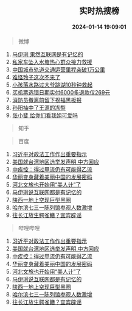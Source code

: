 <div align="center"><h2>实时热搜榜</h2><h4>2024-01-14 19:09:01</h4></div>

> 微博  

1. [马伊琍 果然互联网是有记忆的](https://s.weibo.com/weibo?q=%E9%A9%AC%E4%BC%8A%E7%90%8D%20%E6%9E%9C%E7%84%B6%E4%BA%92%E8%81%94%E7%BD%91%E6%98%AF%E6%9C%89%E8%AE%B0%E5%BF%86%E7%9A%84&t=31&band_rank=1&Refer=top)<br />
2. [私家车坠入水塘热心群众接力救援](https://s.weibo.com/weibo?q=%23%E7%A7%81%E5%AE%B6%E8%BD%A6%E5%9D%A0%E5%85%A5%E6%B0%B4%E5%A1%98%E7%83%AD%E5%BF%83%E7%BE%A4%E4%BC%97%E6%8E%A5%E5%8A%9B%E6%95%91%E6%8F%B4%23&t=31&band_rank=2&Refer=top)<br />
3. [中国城市轨道交通运营里程突破1万公里](https://s.weibo.com/weibo?q=%23%E4%B8%AD%E5%9B%BD%E5%9F%8E%E5%B8%82%E8%BD%A8%E9%81%93%E4%BA%A4%E9%80%9A%E8%BF%90%E8%90%A5%E9%87%8C%E7%A8%8B%E7%AA%81%E7%A0%B41%E4%B8%87%E5%85%AC%E9%87%8C%23&t=31&band_rank=3&Refer=top)<br />
4. [难怪玲子这次不来了](https://s.weibo.com/weibo?q=%E9%9A%BE%E6%80%AA%E7%8E%B2%E5%AD%90%E8%BF%99%E6%AC%A1%E4%B8%8D%E6%9D%A5%E4%BA%86&t=31&band_rank=4&Refer=top)<br />
5. [小孩落水路过大爷跳湖10秒钟救起](https://s.weibo.com/weibo?q=%23%E5%B0%8F%E5%AD%A9%E8%90%BD%E6%B0%B4%E8%B7%AF%E8%BF%87%E5%A4%A7%E7%88%B7%E8%B7%B3%E6%B9%9610%E7%A7%92%E9%92%9F%E6%95%91%E8%B5%B7%23&t=31&band_rank=5&Refer=top)<br />
6. [买机票选错日期实付6000多退款仅269元](https://s.weibo.com/weibo?q=%23%E4%B9%B0%E6%9C%BA%E7%A5%A8%E9%80%89%E9%94%99%E6%97%A5%E6%9C%9F%E5%AE%9E%E4%BB%986000%E5%A4%9A%E9%80%80%E6%AC%BE%E4%BB%85269%E5%85%83%23&t=31&band_rank=6&Refer=top)<br />
7. [消防员撤离前留下祝福黑板报](https://s.weibo.com/weibo?q=%23%E6%B6%88%E9%98%B2%E5%91%98%E6%92%A4%E7%A6%BB%E5%89%8D%E7%95%99%E4%B8%8B%E7%A5%9D%E7%A6%8F%E9%BB%91%E6%9D%BF%E6%8A%A5%23&t=31&band_rank=7&Refer=top)<br />
8. [孙阳抽中了王源的冻梨](https://s.weibo.com/weibo?q=%23%E5%AD%99%E9%98%B3%E6%8A%BD%E4%B8%AD%E4%BA%86%E7%8E%8B%E6%BA%90%E7%9A%84%E5%86%BB%E6%A2%A8%23&t=31&band_rank=8&Refer=top)<br />
9. [张小斐 给你们看我姐可爱吗](https://s.weibo.com/weibo?q=%E5%BC%A0%E5%B0%8F%E6%96%90%20%E7%BB%99%E4%BD%A0%E4%BB%AC%E7%9C%8B%E6%88%91%E5%A7%90%E5%8F%AF%E7%88%B1%E5%90%97&t=31&band_rank=9&Refer=top)<br />

> 知乎  


> 百度  

1. [习近平对政法工作作出重要指示](https://www.baidu.com/s?wd=%E4%B9%A0%E8%BF%91%E5%B9%B3%E5%AF%B9%E6%94%BF%E6%B3%95%E5%B7%A5%E4%BD%9C%E4%BD%9C%E5%87%BA%E9%87%8D%E8%A6%81%E6%8C%87%E7%A4%BA&sa=fyb_news&rsv_dl=fyb_news)<br />
2. [美国就台湾地区选举发声明 中方回应](https://www.baidu.com/s?wd=%E7%BE%8E%E5%9B%BD%E5%B0%B1%E5%8F%B0%E6%B9%BE%E5%9C%B0%E5%8C%BA%E9%80%89%E4%B8%BE%E5%8F%91%E5%A3%B0%E6%98%8E+%E4%B8%AD%E6%96%B9%E5%9B%9E%E5%BA%94&sa=fyb_news&rsv_dl=fyb_news)<br />
3. [中疾控：得过甲流仍有可能得乙流](https://www.baidu.com/s?wd=%E4%B8%AD%E7%96%BE%E6%8E%A7%EF%BC%9A%E5%BE%97%E8%BF%87%E7%94%B2%E6%B5%81%E4%BB%8D%E6%9C%89%E5%8F%AF%E8%83%BD%E5%BE%97%E4%B9%99%E6%B5%81&sa=fyb_news&rsv_dl=fyb_news)<br />
4. [华丽变身藏着美丽中国的发展密码](https://www.baidu.com/s?wd=%E5%8D%8E%E4%B8%BD%E5%8F%98%E8%BA%AB%E8%97%8F%E7%9D%80%E7%BE%8E%E4%B8%BD%E4%B8%AD%E5%9B%BD%E7%9A%84%E5%8F%91%E5%B1%95%E5%AF%86%E7%A0%81&sa=fyb_news&rsv_dl=fyb_news)<br />
5. [河北文旅也开始用“美人计”了](https://www.baidu.com/s?wd=%E6%B2%B3%E5%8C%97%E6%96%87%E6%97%85%E4%B9%9F%E5%BC%80%E5%A7%8B%E7%94%A8%E2%80%9C%E7%BE%8E%E4%BA%BA%E8%AE%A1%E2%80%9D%E4%BA%86&sa=fyb_news&rsv_dl=fyb_news)<br />
6. [马伊琍说互联网都是有记忆的](https://www.baidu.com/s?wd=%E9%A9%AC%E4%BC%8A%E7%90%8D%E8%AF%B4%E4%BA%92%E8%81%94%E7%BD%91%E9%83%BD%E6%98%AF%E6%9C%89%E8%AE%B0%E5%BF%86%E7%9A%84&sa=fyb_news&rsv_dl=fyb_news)<br />
7. [陕西一地上空现巨型黑圈](https://www.baidu.com/s?wd=%E9%99%95%E8%A5%BF%E4%B8%80%E5%9C%B0%E4%B8%8A%E7%A9%BA%E7%8E%B0%E5%B7%A8%E5%9E%8B%E9%BB%91%E5%9C%88&sa=fyb_news&rsv_dl=fyb_news)<br />
8. [哈尔滨七三一陈列馆参观人数激增](https://www.baidu.com/s?wd=%E5%93%88%E5%B0%94%E6%BB%A8%E4%B8%83%E4%B8%89%E4%B8%80%E9%99%88%E5%88%97%E9%A6%86%E5%8F%82%E8%A7%82%E4%BA%BA%E6%95%B0%E6%BF%80%E5%A2%9E&sa=fyb_news&rsv_dl=fyb_news)<br />
9. [往长江放生鳄雀鳝？宜宾辟谣](https://www.baidu.com/s?wd=%E5%BE%80%E9%95%BF%E6%B1%9F%E6%94%BE%E7%94%9F%E9%B3%84%E9%9B%80%E9%B3%9D%EF%BC%9F%E5%AE%9C%E5%AE%BE%E8%BE%9F%E8%B0%A3&sa=fyb_news&rsv_dl=fyb_news)<br />

> 哔哩哔哩  

1. [习近平对政法工作作出重要指示](https://www.baidu.com/s?wd=%E4%B9%A0%E8%BF%91%E5%B9%B3%E5%AF%B9%E6%94%BF%E6%B3%95%E5%B7%A5%E4%BD%9C%E4%BD%9C%E5%87%BA%E9%87%8D%E8%A6%81%E6%8C%87%E7%A4%BA&sa=fyb_news&rsv_dl=fyb_news)<br />
2. [美国就台湾地区选举发声明 中方回应](https://www.baidu.com/s?wd=%E7%BE%8E%E5%9B%BD%E5%B0%B1%E5%8F%B0%E6%B9%BE%E5%9C%B0%E5%8C%BA%E9%80%89%E4%B8%BE%E5%8F%91%E5%A3%B0%E6%98%8E+%E4%B8%AD%E6%96%B9%E5%9B%9E%E5%BA%94&sa=fyb_news&rsv_dl=fyb_news)<br />
3. [中疾控：得过甲流仍有可能得乙流](https://www.baidu.com/s?wd=%E4%B8%AD%E7%96%BE%E6%8E%A7%EF%BC%9A%E5%BE%97%E8%BF%87%E7%94%B2%E6%B5%81%E4%BB%8D%E6%9C%89%E5%8F%AF%E8%83%BD%E5%BE%97%E4%B9%99%E6%B5%81&sa=fyb_news&rsv_dl=fyb_news)<br />
4. [华丽变身藏着美丽中国的发展密码](https://www.baidu.com/s?wd=%E5%8D%8E%E4%B8%BD%E5%8F%98%E8%BA%AB%E8%97%8F%E7%9D%80%E7%BE%8E%E4%B8%BD%E4%B8%AD%E5%9B%BD%E7%9A%84%E5%8F%91%E5%B1%95%E5%AF%86%E7%A0%81&sa=fyb_news&rsv_dl=fyb_news)<br />
5. [河北文旅也开始用“美人计”了](https://www.baidu.com/s?wd=%E6%B2%B3%E5%8C%97%E6%96%87%E6%97%85%E4%B9%9F%E5%BC%80%E5%A7%8B%E7%94%A8%E2%80%9C%E7%BE%8E%E4%BA%BA%E8%AE%A1%E2%80%9D%E4%BA%86&sa=fyb_news&rsv_dl=fyb_news)<br />
6. [马伊琍说互联网都是有记忆的](https://www.baidu.com/s?wd=%E9%A9%AC%E4%BC%8A%E7%90%8D%E8%AF%B4%E4%BA%92%E8%81%94%E7%BD%91%E9%83%BD%E6%98%AF%E6%9C%89%E8%AE%B0%E5%BF%86%E7%9A%84&sa=fyb_news&rsv_dl=fyb_news)<br />
7. [陕西一地上空现巨型黑圈](https://www.baidu.com/s?wd=%E9%99%95%E8%A5%BF%E4%B8%80%E5%9C%B0%E4%B8%8A%E7%A9%BA%E7%8E%B0%E5%B7%A8%E5%9E%8B%E9%BB%91%E5%9C%88&sa=fyb_news&rsv_dl=fyb_news)<br />
8. [哈尔滨七三一陈列馆参观人数激增](https://www.baidu.com/s?wd=%E5%93%88%E5%B0%94%E6%BB%A8%E4%B8%83%E4%B8%89%E4%B8%80%E9%99%88%E5%88%97%E9%A6%86%E5%8F%82%E8%A7%82%E4%BA%BA%E6%95%B0%E6%BF%80%E5%A2%9E&sa=fyb_news&rsv_dl=fyb_news)<br />
9. [往长江放生鳄雀鳝？宜宾辟谣](https://www.baidu.com/s?wd=%E5%BE%80%E9%95%BF%E6%B1%9F%E6%94%BE%E7%94%9F%E9%B3%84%E9%9B%80%E9%B3%9D%EF%BC%9F%E5%AE%9C%E5%AE%BE%E8%BE%9F%E8%B0%A3&sa=fyb_news&rsv_dl=fyb_news)<br />
